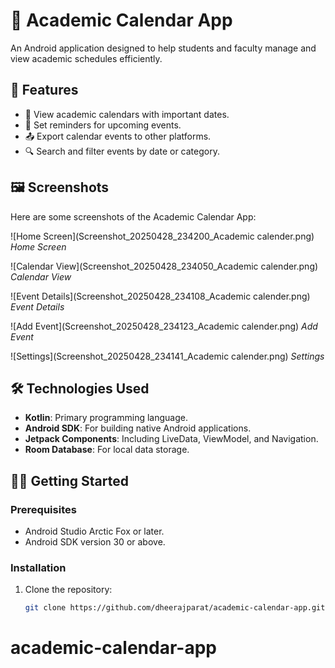 # 📅 Academic Calendar App

An Android application designed to help students and faculty manage and view academic schedules efficiently.

## 🚀 Features

- 📆 View academic calendars with important dates.
- 🔔 Set reminders for upcoming events.
- 📤 Export calendar events to other platforms.
- 🔍 Search and filter events by date or category.

## 🖼️ Screenshots

Here are some screenshots of the Academic Calendar App:

![Home Screen](Screenshot_20250428_234200_Academic calender.png)
*Home Screen*

![Calendar View](Screenshot_20250428_234050_Academic calender.png)
*Calendar View*

![Event Details](Screenshot_20250428_234108_Academic calender.png)
*Event Details*

![Add Event](Screenshot_20250428_234123_Academic calender.png)
*Add Event*

![Settings](Screenshot_20250428_234141_Academic calender.png)
*Settings*

## 🛠️ Technologies Used

- **Kotlin**: Primary programming language.
- **Android SDK**: For building native Android applications.
- **Jetpack Components**: Including LiveData, ViewModel, and Navigation.
- **Room Database**: For local data storage.

## 🧑‍💻 Getting Started

### Prerequisites

- Android Studio Arctic Fox or later.
- Android SDK version 30 or above.

### Installation

1. Clone the repository:

   ```bash
   git clone https://github.com/dheerajparat/academic-calendar-app.git
# academic-calendar-app
